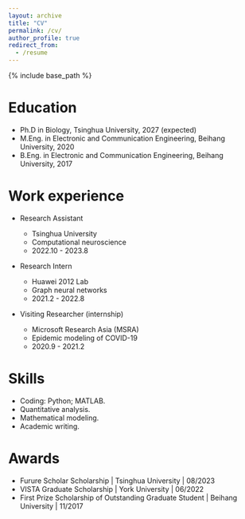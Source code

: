 ```yaml
---
layout: archive
title: "CV"
permalink: /cv/
author_profile: true
redirect_from:
  - /resume
---
```


{% include base_path %}

Education
======
* Ph.D in Biology, Tsinghua University, 2027 (expected)
* M.Eng. in Electronic and Communication Engineering, Beihang University, 2020
* B.Eng. in Electronic and Communication Engineering, Beihang University, 2017

Work experience
======
* Research Assistant
  * Tsinghua University
  * Computational neuroscience
  * 2022.10 - 2023.8

* Research Intern
  * Huawei 2012 Lab
  * Graph neural networks
  * 2021.2 - 2022.8

* Visiting Researcher (internship)
  * Microsoft Research Asia (MSRA)
  * Epidemic modeling of COVID-19
  * 2020.9 - 2021.2
  
Skills
======
* Coding: Python; MATLAB.
* Quantitative analysis.
* Mathematical modeling.
* Academic writing.

Awards
======
* Furure Scholar Scholarship &#124; Tsinghua University &#124; 08/2023
* VISTA Graduate Scholarship &#124; York University &#124; 06/2022
* First Prize Scholarship of Outstanding Graduate Student &#124; Beihang University &#124; 11/2017

